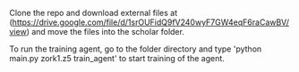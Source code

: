 Clone the repo and download external files at (https://drive.google.com/file/d/1srOUFidQ9fV240wyF7GW4eqF6raCawBV/view) and move the files into the scholar folder.

To run the training agent, go to the folder directory and type 'python main.py zork1.z5 train_agent' to start training of the agent.


